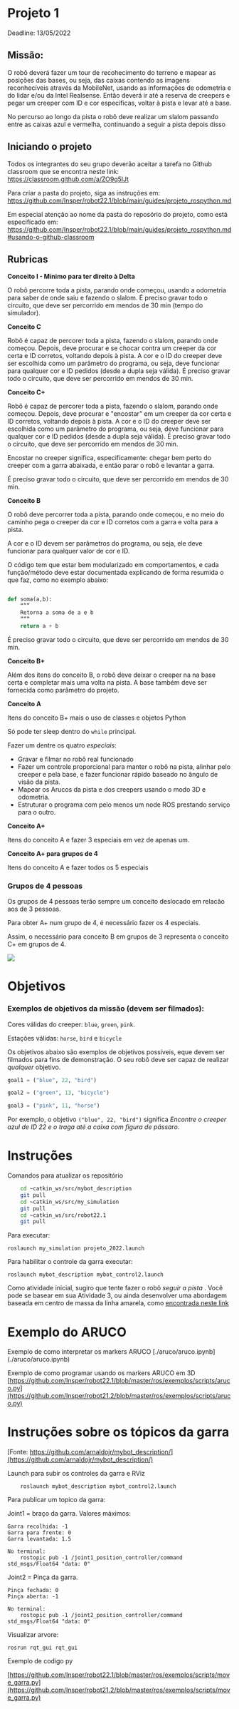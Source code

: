 
# Projeto 1

Deadline: 13/05/2022


## Missão:

O robô deverá fazer um tour de recohecimento do terreno e mapear as posições das bases, ou seja, das caixas contendo as imagens reconhecíveis através da MobileNet, usando as informações de odometria e do lidar e/ou da Intel Realsense. Então deverá ir até a reserva de creepers e pegar um creeper com ID e cor específicas, voltar à pista e levar até a base.

No percurso ao longo da pista o robô deve realizar um slalom passando entre as caixas azul e vermelha, continuando a seguir a pista depois disso


## Iniciando o projeto

Todos os integrantes do seu grupo deverão aceitar a tarefa no Github classroom que se encontra neste link:
https://classroom.github.com/a/ZO9q5lJt


Para criar a pasta do projeto, siga as instruções em:
https://github.com/Insper/robot22.1/blob/main/guides/projeto_rospython.md


Em especial atenção ao nome da pasta do reposório do projeto, como está especificado em:
https://github.com/Insper/robot22.1/blob/main/guides/projeto_rospython.md#usando-o-github-classroom


## Rubricas

**Conceito I - Mínimo para ter direito à Delta**

O robô percorre toda a pista, parando onde começou, usando
a odometria para saber de onde saiu e fazendo o slalom. É preciso gravar todo o circuito,  que deve ser percorrido em mendos de 30 min (tempo do simulador).


**Conceito C**

Robô é capaz de percorer toda a pista, fazendo o slalom, parando onde começou. Depois, deve procurar e se chocar contra um creeper da cor certa e ID corretos, voltando depois à pista. A cor e o ID do creeper deve ser escolhida como um parâmetro do programa, ou seja, deve funcionar para qualquer cor e ID pedidos (desde a dupla seja válida). É preciso gravar todo o circuito, que deve ser percorrido em mendos de 30 min.


**Conceito C+**

Robô é capaz de percorer toda a pista, fazendo o slalom, parando onde começou. Depois, deve procurar e "encostar" em um creeper da cor certa e ID corretos, voltando depois à pista. A cor e o ID do creeper deve ser escolhida como um parâmetro do programa, ou seja, deve funcionar para qualquer cor e ID pedidos (desde a dupla seja válida). É preciso gravar todo o circuito, que deve ser percorrido em mendos de 30 min.

Encostar no creeper significa, especificamente: chegar bem perto do creeper com a garra abaixada, e então parar o robô e levantar a garra.

É preciso gravar todo o circuito, que deve ser percorrido em mendos de 30 min.


**Conceito B** 

O robô deve percorrer toda a pista, parando onde começou, e no meio do caminho pega o creeper da cor e ID corretos com a garra e volta para a pista. 

A cor e o ID devem ser parâmetros do programa, ou seja, ele deve funcionar para qualquer valor de cor e ID. 

O código tem que estar bem modularizado em comportamentos, e cada função/método deve estar documentada explicando de forma resumida o que faz, como no exemplo abaixo:

```python

def soma(a,b):
	“””
	Retorna a soma de a e b
	”””
  	return a + b
```

É preciso gravar todo o circuito, que deve ser percorrido em mendos de 30 min.

**Conceito B+** 

Além dos itens do conceito B, o robô deve deixar o creeper na na base certa e completar mais uma volta na pista.
A base também deve ser fornecida como parâmetro do projeto. 


**Conceito A**

Itens do conceito B+ mais o uso de classes e objetos Python    

Só pode ter sleep dentro do `while` principal. 

Fazer um dentre os quatro *especiais*:
* Gravar e filmar no robô real funcionado
* Fazer um controle proporcional para manter o robô na pista, alinhar pelo creeper e pela base, e fazer funcionar rápido baseado no ângulo de visão da pista.
* Mapear os Arucos da pista e dos creepers usando o modo 3D e odometria.
* Estruturar o programa com pelo menos um node ROS prestando serviço para o outro.


**Conceito A+**

Itens do conceito A e fazer 3 especiais em vez de apenas um.

**Conceito A+ para grupos de 4**

Itens do conceito A e fazer todos os 5 especiais

### Grupos de 4 pessoas 

Os grupos de 4 pessoas terão sempre um conceito deslocado em relacão aos de 3 pessoas.

Para obter A+ num grupo de 4, é necessário  fazer os 4 especiais.

Assim, o necessário para conceito B em grupos de 3 representa o conceito C+ em grupos de 4.


<img src="./pista virtual.png">


# Objetivos 




### Exemplos de objetivos da missão (devem ser filmados): 

Cores válidas do creeper: `blue`, `green`, `pink`.

Estações válidas: `horse`, `bird` e `bicycle`

Os objetivos abaixo são exemplos de objetivos possíveis,  eque devem ser filmados para fins de demonstração.  O seu robô deve ser capaz de realizar *qualquer* objetivo. 


```python
goal1 = ("blue", 22, "bird")

goal2 = ("green", 13, "bicycle")

goal3 = ("pink", 11, "horse")
```


Por exemplo, o objetivo `("blue", 22, "bird")` significa *Encontre o creeper azul de ID 22 e o traga até a caixa com figura de pássaro*. 


# Instruções

Comandos para atualizar os repositório
```bash
    cd ~catkin_ws/src/mybot_description
    git pull
    cd ~catkin_ws/src/my_simulation
    git pull
    cd ~catkin_ws/src/robot22.1
    git pull
```

Para executar:

	roslaunch my_simulation projeto_2022.launch

Para habilitar o controle da garra executar:

	roslaunch mybot_description mybot_control2.launch 	


Como atividade inicial, sugiro que tente fazer o robô *seguir a pista* . Você pode se basear em sua Atividade 3, ou ainda desenvolver uma abordagem baseada em centro de massa da linha amarela, como [encontrada neste link](https://github.com/osrf/rosbook/blob/master/followbot/follower_color_filter.py)


# Exemplo do ARUCO 

Exemplo de como interpretar os markers ARUCO 
[./aruco/aruco.ipynb] (./aruco/aruco.ipynb)

Exemplo de como programar usando os markers ARUCO em 3D 
[https://github.com/Insper/robot22.1/blob/master/ros/exemplos/scripts/aruco.py](https://github.com/Insper/robot21.2/blob/master/ros/exemplos/scripts/aruco.py)

# Instruções sobre os tópicos da garra 

[Fonte: https://github.com/arnaldojr/mybot_description/](https://github.com/arnaldojr/mybot_description/)

Launch para subir os controles da garra e RViz

        roslaunch mybot_description mybot_control2.launch 

Para publicar um topico da garra:

Joint1 = braço da garra. Valores máximos:

    Garra recolhida: -1
    Garra para frente: 0
    Garra levantada: 1.5
    
    No terminal:
        rostopic pub -1 /joint1_position_controller/command std_msgs/Float64 "data: 0"
    
Joint2 = Pinça da garra.

    Pinça fechada: 0
    Pinça aberta: -1
    
    No terminal:
        rostopic pub -1 /joint2_position_controller/command std_msgs/Float64 "data: 0"
    
Visualizar arvore:

    rosrun rqt_gui rqt_gui 
    
Exemplo de codigo py

[https://github.com/Insper/robot22.1/blob/master/ros/exemplos/scripts/move_garra.py](https://github.com/Insper/robot21.2/blob/master/ros/exemplos/scripts/move_garra.py)


